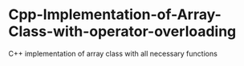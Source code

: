 # Cpp-Implementation-of-Array-Class-with-operator-overloading
C++ implementation of array class with all necessary functions
